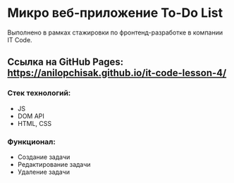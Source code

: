 # Микро веб-приложение To-Do List 
Выполнено в рамках стажировки по фронтенд-разработке в компании IT Code.

## Ссылка на GitHub Pages: https://anilopchisak.github.io/it-code-lesson-4/

### Стек технологий:
- JS
- DOM API
- HTML, CSS

### Функционал:
- Создание задачи
- Редактирование задачи
- Удаление задачи
